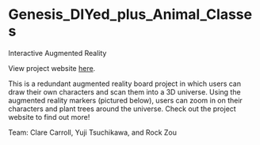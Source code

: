 Genesis_DIYed_plus_Animal_Classes
=================================

Interactive Augmented Reality

View project website <a href="http://claremariecarroll.webs.com/itp/">here</a>.
 
This is a redundant augmented reality board project in which users can draw their own characters and scan them into a 3D universe. Using the augmented reality markers (pictured below), users can zoom in on their characters and plant trees around the universe. Check out the project website to find out more!
 
Team: Clare Carroll, Yuji Tsuchikawa, and Rock Zou
